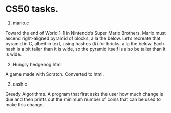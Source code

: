 # CS50 tasks.

1. mario.c

Toward the end of World 1-1 in Nintendo’s Super Mario Brothers, Mario must ascend right-aligned pyramid of blocks, a la the below.
Let’s recreate that pyramid in C, albeit in text, using hashes (#) for bricks, a la the below. 
Each hash is a bit taller than it is wide, so the pyramid itself is also be taller than it is wide.

2. Hungry hedgehog.html

A game made with Scratch. Converted to html.

3. cash.c

Greedy Algorithms.
A program that first asks the user how much change is due and then prints out the minimum number of coins that can be used to make this change.
